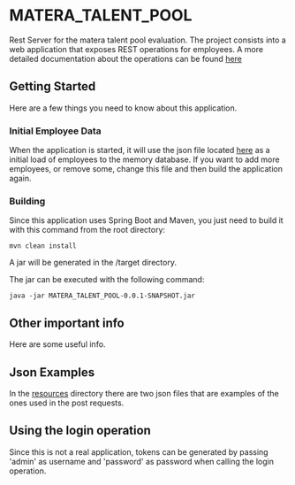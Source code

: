# MATERA_TALENT_POOL
Rest Server for the matera talent pool evaluation.
The project consists into a web application that exposes REST operations for employees.
A more detailed documentation about the operations can be found [here](https://app.swaggerhub.com/apis-docs/leandro-schmidt/MATERA_TALENT_POOL/1.0.0)

## Getting Started
Here are a few things you need to know about this application.

### Initial Employee Data
When the application is started, it will use the json file located [here](https://github.com/leandro-schmidt/MATERA_TALENT_POOL/blob/master/src/main/resources/employees.json) as a initial load of employees to the memory database. 
If you want to add more employees, or remove some, change this file and then build the application again.

### Building
Since this application uses Spring Boot and Maven, you just need to build it with this command from the root directory:
```
mvn clean install
```
A jar will be generated in the /target directory.

The jar can be executed with the following command:
```
java -jar MATERA_TALENT_POOL-0.0.1-SNAPSHOT.jar
```

## Other important info
Here are some useful info.

## Json Examples
In the [resources](https://github.com/leandro-schmidt/MATERA_TALENT_POOL/blob/master/src/main/resources) directory there are two json files that are examples of the ones used in the post requests.

## Using the login operation
Since this is not a real application, tokens can be generated by passing 'admin' as username and 'password' as password when calling the login operation.


